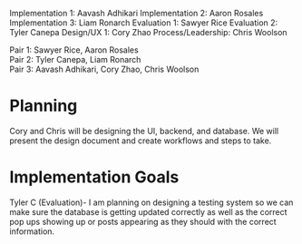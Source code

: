 Implementation 1: Aavash Adhikari
Implementation 2: Aaron Rosales
Implementation 3: Liam Ronarch
Evaluation 1: Sawyer Rice
Evaluation 2: Tyler Canepa
Design/UX 1: Cory Zhao
Process/Leadership: Chris Woolson


Pair 1: Sawyer Rice, Aaron Rosales <br>
Pair 2: Tyler Canepa, Liam Ronarch <br>
Pair 3: Aavash Adhikari, Cory Zhao, Chris Woolson <be>

# Planning
Cory and Chris will be designing the UI, backend, and database. We will present the design document and create workflows and steps to take.

# Implementation Goals 
Tyler C (Evaluation)- I am planning on designing a testing system so we can make sure the database is getting updated correctly as well as the correct pop ups showing up or posts appearing as they should with the correct information. 


